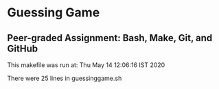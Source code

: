 # Guessing Game
## Peer-graded Assignment: Bash, Make, Git, and GitHub

This makefile was run at: Thu May 14 12:06:16 IST 2020

There were 25 lines in guessinggame.sh
